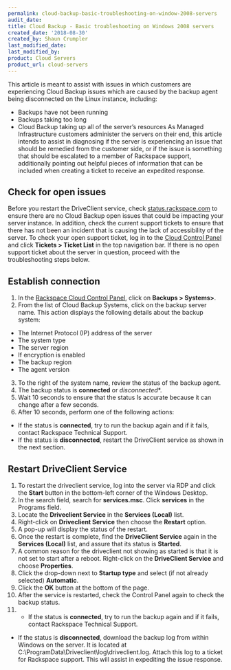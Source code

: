 ```yaml
---
permalink: cloud-backup-basic-troubleshooting-on-window-2008-servers
audit_date:
title: Cloud Backup - Basic troubleshooting on Windows 2008 servers
created_date: '2018-08-30'
created_by: Shaun Crumpler
last_modified_date: 
last_modified_by: 
product: Cloud Servers
product_url: cloud-servers
---
```


This article is meant to assist with issues in which customers are experiencing Cloud Backup issues which are caused by the backup agent being disconnected on the Linux instance, including:
* Backups have not been running
* Backups taking too long
* Cloud Backup taking up all of the server’s resources
As Managed Infrastructure customers administer the servers on their end, this article intends to assist in diagnosing if the server is experiencing an issue that should be remedied from the customer side, or if the issue is something that should be escalated to a member of Rackspace support, additionally pointing out helpful pieces of information that can be included when creating a ticket to receive an expedited response.

## Check for open issues

Before you restart the DriveClient service, check [status.rackspace.com](https://status.rackspace.com) to ensure there are no Cloud Backup open issues that could be impacting your server instance.  In addition, check the current support tickets to ensure that there has not been an incident that is causing the lack of accessibility of the server.  To check your open support ticket, log in to the [Cloud Control Panel](https://mycloud.rackspace.com/) and click **Tickets > Ticket List** in the top navigation bar.  If there is no open support ticket about the server in question, proceed with the troubleshooting steps below.

## Establish connection

1. In the [Rackspace Cloud Control Panel](https://mycloud.rackspace.com), click on **Backups > Systems>**.
2. From the list of Cloud Backup Systems, click on the backup server name. 
This action displays the following details about the backup system:
- The Internet Protocol (IP) address of the server
- The system type
- The server region
- If encryption is enabled
- The backup region 
- The agent version
3. To the right of the system name, review the status of the backup agent.
4. The backup status is **connected** or *disconnected**.
5. Wait 10 seconds to ensure that the status Is accurate because it can change after a few seconds.
6. After 10 seconds, perform one of the following actions:
- If the status is **connected**, try to run the backup again and if it fails, contact Rackspace Technical Support.
- If the status is **disconnected**, restart the DriveClient service as shown in the next section.

## Restart DriveClient Service

1. To restart the driveclient service, log into the server via RDP and click the **Start** button in the bottom-left corner of the Windows Desktop.
2. In the search field, search for **services.msc**. Click **services** in the Programs field.
3. Locate the **Driveclient Service** in the **Services (Local)** list.
4. Right-click on **Driveclient Service** then choose the **Restart** option.
5. A pop-up will display the status of the restart.
6. Once the restart is complete, find the **DriveClient Service** again in the **Services (Local)** list, and assure that its status is **Started**.
7. A common reason for the driveclient not showing as started is that it is not set to start after a reboot. Right-click on the **DriveClient Service** and choose **Properties**.
8. Click the drop-down next to **Startup type** and select (if not already selected) **Automatic**.
9. Click the **OK** button at the bottom of the page.
10. After the service is restarted, check the Control Panel again to check the backup status.
11. - If the status is **connected**, try to run the backup again and if it fails, contact Rackspace Technical Support.
- If the status is **disconnected**, download the backup log from within Windows on the server. It is located at C:\ProgramData\Driveclient\log\driveclient.log. Attach this log to a ticket for Rackspace support. This will assist in expediting the issue response.
